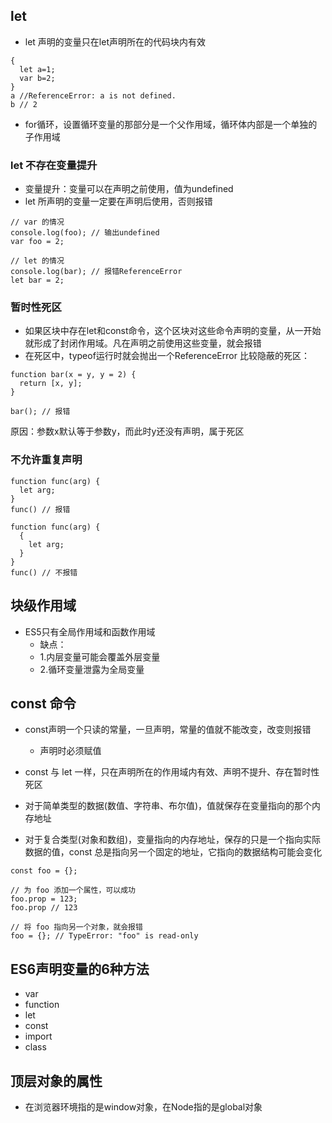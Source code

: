 ## let
- let 声明的变量只在let声明所在的代码块内有效
```
{
  let a=1;
  var b=2;
}
a //ReferenceError: a is not defined.
b // 2
```

- for循环，设置循环变量的那部分是一个父作用域，循环体内部是一个单独的子作用域

### let 不存在变量提升
- 变量提升：变量可以在声明之前使用，值为undefined
- let 所声明的变量一定要在声明后使用，否则报错
```
// var 的情况
console.log(foo); // 输出undefined
var foo = 2;

// let 的情况
console.log(bar); // 报错ReferenceError
let bar = 2;
```
### 暂时性死区

- 如果区块中存在let和const命令，这个区块对这些命令声明的变量，从一开始就形成了封闭作用域。凡在声明之前使用这些变量，就会报错
- 在死区中，typeof运行时就会抛出一个ReferenceError
比较隐蔽的死区：
```
function bar(x = y, y = 2) {
  return [x, y];
}

bar(); // 报错
```
原因：参数x默认等于参数y，而此时y还没有声明，属于死区

### 不允许重复声明
```
function func(arg) { 
  let arg;
}
func() // 报错

function func(arg) {
  {
    let arg;
  }
}
func() // 不报错
```

## 块级作用域
- ES5只有全局作用域和函数作用域
  - 缺点：
  - 1.内层变量可能会覆盖外层变量
  - 2.循环变量泄露为全局变量


## const 命令
- const声明一个只读的常量，一旦声明，常量的值就不能改变，改变则报错
  - 声明时必须赋值
- const 与 let 一样，只在声明所在的作用域内有效、声明不提升、存在暂时性死区
 
- 对于简单类型的数据(数值、字符串、布尔值)，值就保存在变量指向的那个内存地址
- 对于复合类型(对象和数组)，变量指向的内存地址，保存的只是一个指向实际数据的值，const 总是指向另一个固定的地址，它指向的数据结构可能会变化
```
const foo = {};

// 为 foo 添加一个属性，可以成功
foo.prop = 123;
foo.prop // 123

// 将 foo 指向另一个对象，就会报错
foo = {}; // TypeError: "foo" is read-only

```
## ES6声明变量的6种方法
- var
- function
- let 
- const
- import
- class

## 顶层对象的属性
- 在浏览器环境指的是window对象，在Node指的是global对象
